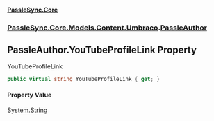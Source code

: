 #### [PassleSync.Core](index.md 'index')
### [PassleSync.Core.Models.Content.Umbraco](PassleSync.Core.Models.Content.Umbraco.md 'PassleSync.Core.Models.Content.Umbraco').[PassleAuthor](PassleSync.Core.Models.Content.Umbraco.PassleAuthor.md 'PassleSync.Core.Models.Content.Umbraco.PassleAuthor')

## PassleAuthor.YouTubeProfileLink Property

YouTubeProfileLink

```csharp
public virtual string YouTubeProfileLink { get; }
```

#### Property Value
[System.String](https://docs.microsoft.com/en-us/dotnet/api/System.String 'System.String')